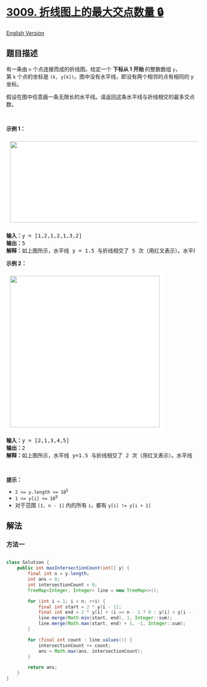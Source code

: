 # [3009. 折线图上的最大交点数量 🔒](https://leetcode.cn/problems/maximum-number-of-intersections-on-the-chart)

[English Version](/solution/3000-3099/3009.Maximum%20Number%20of%20Intersections%20on%20the%20Chart/README_EN.md)

<!-- tags:树状数组,几何,数组,数学 -->

<!-- difficulty:困难 -->

## 题目描述

<!-- 这里写题目描述 -->

<p>有一条由 <code>n</code> 个点连接而成的折线图。给定一个 <strong>下标从 1 开始&nbsp;</strong>的整数数组 <code>y</code>，第&nbsp;<code>k</code>&nbsp;个点的坐标是 <code>(k, y[k])</code>。图中没有水平线，即没有两个相邻的点有相同的 y 坐标。</p>

<p>假设在图中任意画一条无限长的水平线。请返回这条水平线与折线相交的最多交点数。</p>

<p>&nbsp;</p>

<p><strong class="example">示例 1：</strong></p>
<strong><a href="https://fastly.jsdelivr.net/gh/doocs/leetcode@main/solution/3000-3099/3009.Maximum%20Number%20of%20Intersections%20on%20the%20Chart/images/20231208-020549.jpeg"><img alt="" src="https://fastly.jsdelivr.net/gh/doocs/leetcode@main/solution/3000-3099/3009.Maximum%20Number%20of%20Intersections%20on%20the%20Chart/images/20231208-020549.jpeg" style="padding: 10px; background: rgb(255, 255, 255); border-radius: 0.5rem; height: 217px; width: 600px;" /></a></strong>

<pre>
<b>输入：</b>y = [1,2,1,2,1,3,2]
<b>输出：</b>5
<b>解释：</b>如上图所示，水平线 y = 1.5 与折线相交了 5 次（用红叉表示）。水平线 y = 2 与折线相交了 4 次（用红叉表示）。可以证明没有其他水平线可以与折线有超过 5 个点相交。因此，答案是 5。
</pre>

<p><strong class="example">示例 2：</strong></p>
<strong><img alt="" src="https://fastly.jsdelivr.net/gh/doocs/leetcode@main/solution/3000-3099/3009.Maximum%20Number%20of%20Intersections%20on%20the%20Chart/images/20231208-020557.jpeg" style="padding: 10px; background: rgb(255, 255, 255); border-radius: 0.5rem; width: 400px; height: 404px;" /></strong>

<pre>
<b>输入：</b>y = [2,1,3,4,5]
<b>输出：</b>2
<b>解释：</b>如上图所示，水平线 y=1.5 与折线相交了 2 次（用红叉表示）。水平线 y=2 与折线相交了 2 次（用红叉表示）。可以证明没有其他水平线可以与折线有超过 2 个点相交。因此，答案是 2。
</pre>

<p>&nbsp;</p>

<p><b>提示：</b></p>

<ul>
	<li><code>2 &lt;= y.length &lt;= 10<sup>5</sup></code></li>
	<li><code>1 &lt;= y[i] &lt;= 10<sup>9</sup></code></li>
	<li>对于范围&nbsp;<code>[1, n - 1]</code> 内的所有&nbsp;<code>i</code>，都有 <code>y[i] != y[i + 1]</code></li>
</ul>

## 解法

### 方法一

<!-- tabs:start -->

```python

```

```java
class Solution {
    public int maxIntersectionCount(int[] y) {
        final int n = y.length;
        int ans = 0;
        int intersectionCount = 0;
        TreeMap<Integer, Integer> line = new TreeMap<>();

        for (int i = 1; i < n; ++i) {
            final int start = 2 * y[i - 1];
            final int end = 2 * y[i] + (i == n - 1 ? 0 : y[i] > y[i - 1] ? -1 : 1);
            line.merge(Math.min(start, end), 1, Integer::sum);
            line.merge(Math.max(start, end) + 1, -1, Integer::sum);
        }

        for (final int count : line.values()) {
            intersectionCount += count;
            ans = Math.max(ans, intersectionCount);
        }

        return ans;
    }
}
```

```cpp

```

```go

```

<!-- tabs:end -->

<!-- end -->
